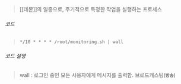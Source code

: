 > [[데몬]]의 일종으로, 주기적으로 특정한 작업을 실행하는 프로세스
###### 코드
> `*/10 * * * * /root/monitoring.sh | wall`
###### 코드 설명
> wall : 로그인 중인 모든 사용자에게 메시지를 출력함. 브로드캐스팅(**`방송`**)